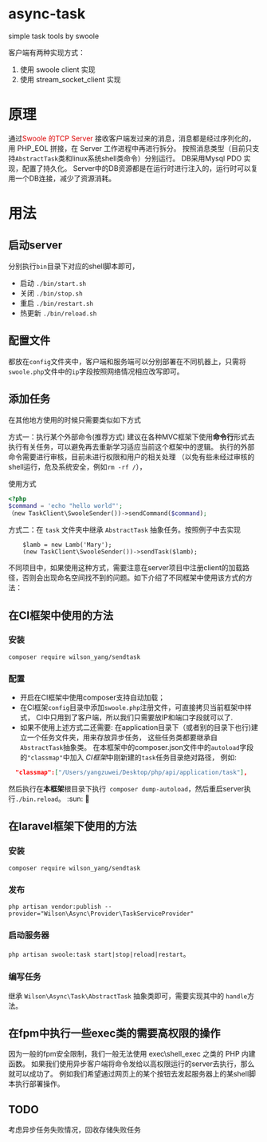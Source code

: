 # async-task
simple task tools by swoole

客户端有两种实现方式：
1. 使用 swoole client 实现
2. 使用 stream_socket_client 实现

# 原理
通过<font color="#dd0000">Swoole 的TCP Server </font> 接收客户端发过来的消息，消息都是经过序列化的，用 PHP_EOL 拼接，在 Server 工作进程中再进行拆分。
按照消息类型（目前只支持`AbstractTask`类和linux系统shell类命令）分别运行。
DB采用Mysql PDO 实现，配置了持久化。
Server中的DB资源都是在运行时进行注入的，运行时可以复用一个DB连接，减少了资源消耗。

# 用法

## 启动server

分别执行`bin`目录下对应的shell脚本即可，
- 启动 `./bin/start.sh`
- 关闭 `./bin/stop.sh`
- 重启 `./bin/restart.sh`
- 热更新 `./bin/reload.sh`

## 配置文件
都放在`config`文件夹中，客户端和服务端可以分别部署在不同机器上，只需将`swoole.php`文件中的`ip`字段按照网络情况相应改写即可。

## 添加任务
在其他地方使用的时候只需要类似如下方式

方式一：执行某个外部命令(推荐方式)
建议在各种MVC框架下使用**命令行**形式去执行有关任务，可以避免再去重新学习适应当前这个框架中的逻辑。
执行的外部命令需要进行审核，目前未进行权限和用户的相关处理
（以免有些未经过审核的shell运行，危及系统安全，例如`rm -rf /`），

使用方式
```php
<?php
$command = 'echo "hello world"';
（new TaskClient\SwooleSender())->sendCommand($command);

```

方式二：在 `task` 文件夹中继承 `AbstractTask` 抽象任务。按照例子中去实现
```
    $lamb = new Lamb('Mary');
    (new TaskClient\SwooleSender())->sendTask($lamb);
```
不同项目中，如果使用这种方式，需要注意在server项目中注册client的加载路径，否则会出现命名空间找不到的问题。如下介绍了不同框架中使用该方式的方法：

## 在CI框架中使用的方法

### 安装
`composer require wilson_yang/sendtask`
### 配置
- 开启在CI框架中使用composer支持自动加载；
- 在CI框架`config`目录中添加`swoole.php`注册文件，可直接拷贝当前框架中样式，
CI中只用到了客户端，所以我们只需要放IP和端口字段就可以了.
- 如果不使用上述方式二还需要:
在application目录下（或者别的目录下也行)建立一个任务文件夹，用来存放异步任务，
这些任务类都要继承自`AbstractTask`抽象类。
在本框架中的composer.json文件中的`autoload`字段的`"classmap"`中加入
*CI框架*中刚新建的`task`任务目录绝对路径，
例如:
```json
  "classmap":["/Users/yangzuwei/Desktop/php/api/application/task"],
```
然后执行在**本框架**根目录下执行` composer dump-autoload`，然后重启server执行`./bin.reload`。
:sun: :dog:



## 在laravel框架下使用的方法
### 安装
`composer require wilson_yang/sendtask`
### 发布
`php artisan vendor:publish --provider="Wilson\Async\Provider\TaskServiceProvider"`

### 启动服务器
`php artisan swoole:task start|stop|reload|restart`。

### 编写任务

继承 `Wilson\Async\Task\AbstractTask` 抽象类即可，需要实现其中的 `handle`方法。

## 在fpm中执行一些exec类的需要高权限的操作

因为一般的fpm安全限制，我们一般无法使用  exec\shell_exec 之类的 PHP 内建函数。
如果我们使用异步客户端将命令发给以高权限运行的server去执行，那么就可以成功了。
例如我们希望通过网页上的某个按钮去发起服务器上的某shell脚本执行部署操作。

## TODO

考虑异步任务失败情况，回收存储失败任务
